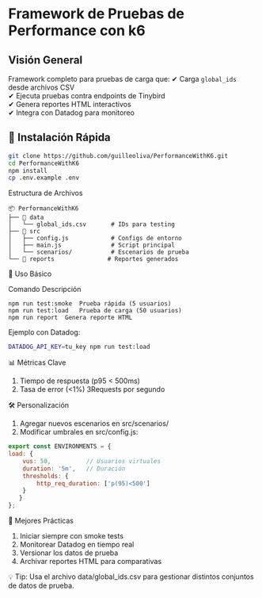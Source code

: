 # Framework de Pruebas de Performance con k6

## Visión General
Framework completo para pruebas de carga que:
✔ Carga `global_ids` desde archivos CSV  
✔ Ejecuta pruebas contra endpoints de Tinybird  
✔ Genera reportes HTML interactivos  
✔ Integra con Datadog para monitoreo

## 🚀 Instalación Rápida

```bash
git clone https://github.com/guilleoliva/PerformanceWithK6.git
cd PerformanceWithK6
npm install
cp .env.example .env
```

Estructura de Archivos
```text
📦 PerformanceWithK6
├── 📂 data
│   └── global_ids.csv       # IDs para testing
├── 📂 src
│   ├── config.js            # Configs de entorno
│   ├── main.js              # Script principal
│   └── scenarios/           # Escenarios de prueba
└── 📂 reports               # Reportes generados
```

🔧 Uso Básico

Comando	Descripción

```
npm run test:smoke	Prueba rápida (5 usuarios)
npm run test:load	Prueba de carga (50 usuarios)
npm run report	Genera reporte HTML
```

Ejemplo con Datadog:

```bash
DATADOG_API_KEY=tu_key npm run test:load
```

📊 Métricas Clave

1. Tiempo de respuesta (p95 < 500ms)
2. Tasa de error (<1%)
3Requests por segundo

🛠 Personalización

1. Agregar nuevos escenarios en src/scenarios/
2. Modificar umbrales en src/config.js:

```js
export const ENVIRONMENTS = {
load: {
    vus: 50,          // Usuarios virtuales
    duration: '5m',   // Duración
    thresholds: {
        http_req_duration: ['p(95)<500']
    }
   }
};
```

📌 Mejores Prácticas

1. Iniciar siempre con smoke tests
2. Monitorear Datadog en tiempo real
3. Versionar los datos de prueba
4. Archivar reportes HTML para comparativas

💡 Tip: Usa el archivo data/global_ids.csv para gestionar distintos conjuntos de datos de prueba.